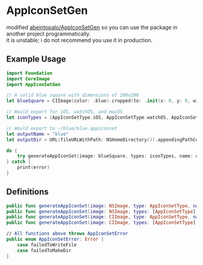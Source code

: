 # AppIconSetGen
modified [abeintopalo/AppIconSetGen](https://github.com/abeintopalo/AppIconSetGen) so you can use the package in another project programmatically.  
it is unstable; i do not recommend you use it in production.  
## Example Usage
```swift
import Foundation
import CoreImage
import AppIconSetGen

// A solid blue square with dimensions of 200x200
let blueSquare = CIImage(color: .blue).cropped(to: .init(x: 0, y: 0, width: 200, height: 200))

// Would export for iOS, watchOS, and macOS
let iconTypes = [AppIconSetType.iOS, AppIconSetType.watchOS, AppIconSetType.macOS]

// Would export to ~/blue/blue.appiconset
let outputName = "blue"
let outputDir = URL(fileURLWithPath: NSHomeDirectory()).appendingPathComponent("blue")

do {
    try generateAppIconSet(image: blueSquare, types: iconTypes, name: outputName, output: outputDir)
} catch {
    print(error)
}
```
## Definitions
```swift
public func generateAppIconSet(image: NSImage, type: AppIconSetType, name: String, output: URL) throws
public func generateAppIconSet(image: NSImage, types: [AppIconSetType], name: String, output: URL) throws
public func generateAppIconSet(image: CIImage, type: AppIconSetType, name: String, output: URL) throws
public func generateAppIconSet(image: CIImage, types: [AppIconSetType], name: String, output: URL) throws

// All functions above throws AppIconSetError
public enum AppIconSetError: Error {
    case failedToWriteFile
    case failedToMakeDir
}
